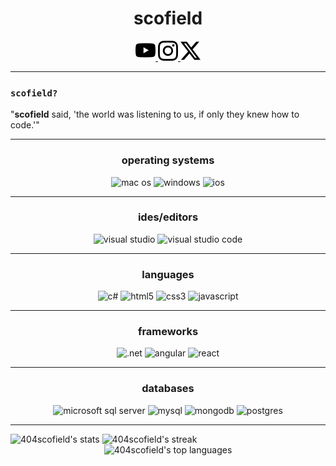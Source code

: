<div align="center">
<h1><strong>scofield</strong></h1>
</div>

<p align="center">
  <a href="https://www.youtube.com/@404scofield">
    <img src="icons/youtube.svg" alt="youtube" />
  </a>
   <a href="https://www.instagram.com/scofieldnotfound">
    <img src="icons/instagram.svg" alt="instagram" />
  </a>
  <a href="https://x.com/404scofield">
    <img src="icons/x.svg" alt="x" />
  </a>
</p>
<hr>
<h3><strong><code>scofield?</code></strong></h3>
<p>
   "<strong>scofield</strong> said, 'the world was listening to us, if only they knew how to code.'"
</p>
<hr>
<div align="center">
  <h3>operating systems</h3>
  <img src="https://img.shields.io/badge/mac%20os-000000?logo=macos&logoColor=F0F0F0" alt="mac os" />
  <img src="https://img.shields.io/badge/Windows-0078D6?logo=windows&logoColor=white" alt="windows" />
  <img src="https://img.shields.io/badge/iOS-000000?logo=ios&logoColor=white" alt="ios" />
</div>
<hr>
<div align="center">
  <h3>ides/editors</h3>
  <img src="https://img.shields.io/badge/Visual%20Studio-5C2D91.svg?logo=visual-studio&logoColor=white" alt="visual studio" />
  <img src="https://img.shields.io/badge/Visual%20Studio%20Code-0078d7.svg?logo=visual-studio-code&logoColor=white" alt="visual studio code" />
</div>
<hr>
<div align="center">
  <h3>languages</h3>
  <img src="https://img.shields.io/badge/c%23-%23239120.svg?logo=c-sharp&logoColor=white" alt="c#" />
  <img src="https://img.shields.io/badge/html5-%23E34F26.svg?logo=html5&logoColor=white" alt="html5" />
  <img src="https://img.shields.io/badge/css3-%231572B6.svg?logo=css3&logoColor=white" alt="css3" />
  <img src="https://img.shields.io/badge/javascript-%23323330.svg?logo=javascript&logoColor=%23F7DF1E" alt="javascript" />
</div>
<hr>
<div align="center">
  <h3>frameworks</h3>
  <img src="https://img.shields.io/badge/.NET-5C2D91?logo=.net&logoColor=white" alt=".net" />
  <img src="https://img.shields.io/badge/angular-%23DD0031.svg?logo=angular&logoColor=white" alt="angular" />
  <img src="https://img.shields.io/badge/react-%2320232a.svg?logo=react&logoColor=%2361DAFB" alt="react" />
</div>
<hr>
<div align="center">
  <h3>databases</h3>
  <img src="https://img.shields.io/badge/Microsoft%20SQL%20Sever-CC2927?logo=microsoft%20sql%20server&logoColor=white" alt="microsoft sql server" />
  <img src="https://img.shields.io/badge/mysql-%2300f.svg?logo=mysql&logoColor=white" alt="mysql" />
  <img src="https://img.shields.io/badge/MongoDB-%234ea94b.svg?logo=mongodb&logoColor=white" alt="mongodb" />
  <img src="https://img.shields.io/badge/postgres-%23316192.svg?logo=postgresql&logoColor=white" alt="postgres" />
</div>
<hr>
<div>
  <img src="https://github-readme-stats.vercel.app/api?username=404scofield&theme=dark&show_icons=true&hide_border=true&count_private=true" alt="404scofield's stats" />
  <img src="https://github-readme-streak-stats.herokuapp.com/?user=404scofield&theme=dark&hide_border=true" alt="404scofield's streak" />
</div>

<div align="center">
  <img src="https://github-readme-stats.vercel.app/api/top-langs/?username=404scofield&theme=dark&show_icons=true&hide_border=true&layout=compact" alt="404scofield's top languages" />
</div>

